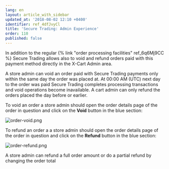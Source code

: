 ```yaml
---
lang: en
layout: article_with_sidebar
updated_at: '2018-08-02 12:10 +0400'
identifier: ref_4dfJvyCl
title: 'Secure Trading: Admin Experience'
order: 110
published: false
---
```

In addition to the regular {% link "order processing facilities" ref_6q6Mj9CC %} Secure Trading allows also to void and refund orders paid with this payment method directly in the X-Cart Admin area. 

A store admin can void an order paid with Secure Trading payments only within the same day the order was placed at. At 00:00 AM (UTC) next day to the order was paid Secure Trading completes processing transactions and void operations become inavailable. A cart admin can only refund the orders placed the day before or earlier. 

To void an order a store admin should open the order details page of the order in question and click on the **Void** button in the blue section:

![order-void.png]({{site.baseurl}}/attachments/ref_4dfJvyCl/order-void.png)

To refund an order a a store admin should open the order details page of the order in question and click on the **Refund** button in the blue section:

![order-refund.png]({{site.baseurl}}/attachments/ref_4dfJvyCl/order-refund.png)

A store admin can refund a full order amount or do a partial refund by changing the order total 
